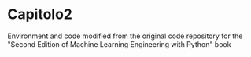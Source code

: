 # Capitolo2
Environment and code modified from the original code repository for the "Second Edition of Machine Learning Engineering with Python" book
